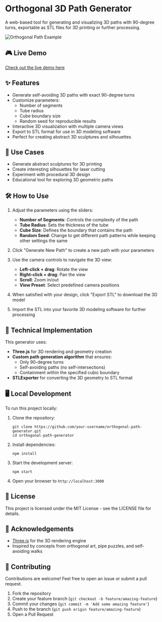 # Orthogonal 3D Path Generator

A web-based tool for generating and visualizing 3D paths with 90-degree turns, exportable as STL files for 3D printing or further processing.

![Orthogonal Path Example](https://via.placeholder.com/800x400?text=Orthogonal+Path+Generator)

## 🎮 Live Demo

[Check out the live demo here](https://your-project-url.vercel.app/)

## ✨ Features

- Generate self-avoiding 3D paths with exact 90-degree turns
- Customize parameters:
  - Number of segments
  - Tube radius
  - Cube boundary size
  - Random seed for reproducible results
- Interactive 3D visualization with multiple camera views
- Export to STL format for use in 3D modeling software
- Perfect for creating abstract 3D sculptures and silhouettes

## 🚀 Use Cases

- Generate abstract sculptures for 3D printing
- Create interesting silhouettes for laser cutting
- Experiment with procedural 3D design
- Educational tool for exploring 3D geometric paths

## 🛠️ How to Use

1. Adjust the parameters using the sliders:
   - **Number of Segments**: Controls the complexity of the path
   - **Tube Radius**: Sets the thickness of the tube
   - **Cube Size**: Defines the boundary that contains the path
   - **Random Seed**: Change to get different path patterns while keeping other settings the same

2. Click "Generate New Path" to create a new path with your parameters

3. Use the camera controls to navigate the 3D view:
   - **Left-click + drag**: Rotate the view
   - **Right-click + drag**: Pan the view
   - **Scroll**: Zoom in/out
   - **View Preset**: Select predefined camera positions

4. When satisfied with your design, click "Export STL" to download the 3D model

5. Import the STL into your favorite 3D modeling software for further processing

## 🔧 Technical Implementation

This generator uses:

- **Three.js** for 3D rendering and geometry creation
- **Custom path generation algorithm** that ensures:
  - Only 90-degree turns
  - Self-avoiding paths (no self-intersections)
  - Containment within the specified cubic boundary
- **STLExporter** for converting the 3D geometry to STL format

## 🖥️ Local Development

To run this project locally:

1. Clone the repository:
   ```
   git clone https://github.com/your-username/orthogonal-path-generator.git
   cd orthogonal-path-generator
   ```

2. Install dependencies:
   ```
   npm install
   ```

3. Start the development server:
   ```
   npm start
   ```

4. Open your browser to `http://localhost:3000`

## 📝 License

This project is licensed under the MIT License - see the LICENSE file for details.

## 🙏 Acknowledgements

- [Three.js](https://threejs.org/) for the 3D rendering engine
- Inspired by concepts from orthogonal art, pipe puzzles, and self-avoiding walks

## 🤝 Contributing

Contributions are welcome! Feel free to open an issue or submit a pull request.

1. Fork the repository
2. Create your feature branch (`git checkout -b feature/amazing-feature`)
3. Commit your changes (`git commit -m 'Add some amazing feature'`)
4. Push to the branch (`git push origin feature/amazing-feature`)
5. Open a Pull Request
